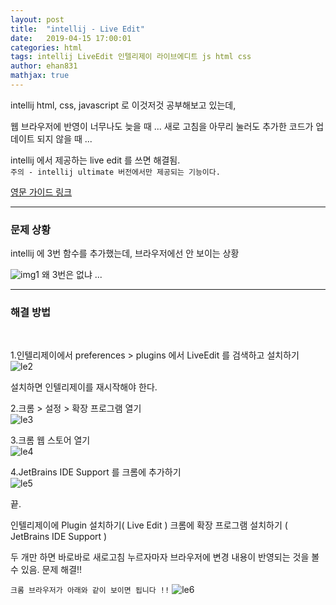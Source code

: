 ```yaml
---
layout: post
title:  "intellij - Live Edit"
date:   2019-04-15 17:00:01
categories: html
tags: intellij LiveEdit 인텔리제이 라이브에디트 js html css
author: ehan831
mathjax: true
---
```


intellij html, css, javascript 로 이것저것 공부해보고 있는데, 

웹 브라우저에 반영이 너무나도 늦을 때 ...
새로 고침을 아무리 눌러도 추가한 코드가 업데이트 되지 않을 때 ...

intellij 에서 제공하는 live edit 를 쓰면 해결됨.<br>
`주의 - intellij ultimate 버전에서만 제공되는 기능이다.`

[영문 가이드 링크](https://www.jetbrains.com/help/idea/live-editing.html#Live_Editing.xml)


<hr>
<h3>문제 상황</h3>
intellij 에 3번 함수를 추가했는데, 브라우저에선 안 보이는 상황

![img1](https://user-images.githubusercontent.com/35619749/68358490-03c3bd00-015c-11ea-90c0-e1bcb5d51713.png)
왜 3번은 없냐 ...

<hr>
<h3>해결 방법</h3><br>

1.인텔리제이에서 preferences > plugins 에서 LiveEdit 를 검색하고 설치하기<br>
![le2](https://user-images.githubusercontent.com/35619749/68358500-07efda80-015c-11ea-9078-63efd0755d06.png)

설치하면 인텔리제이를 재시작해야 한다.


2.크롬 > 설정 > 확장 프로그램 열기<br>
![le3](https://user-images.githubusercontent.com/35619749/68358501-08887100-015c-11ea-85c2-8a5a1b10be3d.png)


3.크롬 웹 스토어 열기<br>
![le4](https://user-images.githubusercontent.com/35619749/68358502-08887100-015c-11ea-89f4-466016ceb53a.png)


4.JetBrains IDE Support 를 크롬에 추가하기<br>
![le5](https://user-images.githubusercontent.com/35619749/68358503-08887100-015c-11ea-941f-9b254edc2ec9.png)

끝. 

인텔리제이에 Plugin 설치하기( Live Edit )
크롬에 확장 프로그램 설치하기 ( JetBrains IDE Support )

두 개만 하면 바로바로 새로고침 누르자마자 브라우저에 변경 내용이 반영되는 것을 볼 수 있음.
문제 해결!!

`크롬 브라우저가 아래와 같이 보이면 됩니다 !!`
![le6](https://user-images.githubusercontent.com/35619749/68358504-08887100-015c-11ea-89ca-f88737413460.png)
